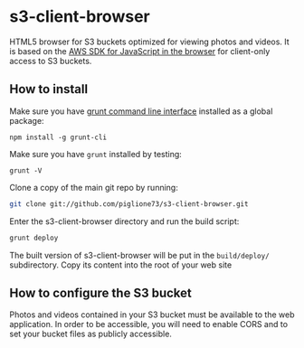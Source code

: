 s3-client-browser
=================
HTML5 browser for S3 buckets optimized for viewing photos and videos.
It is based on the [AWS SDK for JavaScript in the browser](http://aws.amazon.com/sdk-for-browser) for client-only 
access to S3 buckets.

How to install
--------------
Make sure you have [grunt command line interface](https://github.com/gruntjs/grunt-cli) installed as a global package:

```
npm install -g grunt-cli
```
Make sure you have `grunt` installed by testing:
```
grunt -V
```
Clone a copy of the main git repo by running:

```bash
git clone git://github.com/piglione73/s3-client-browser.git
```

Enter the s3-client-browser directory and run the build script:
```bash
grunt deploy
```
The built version of s3-client-browser will be put in the `build/deploy/` subdirectory. Copy its content into the root of your 
web site

How to configure the S3 bucket
------------------------------
Photos and videos contained in your S3 bucket must be available to the web application. In order to be accessible, you will
need to enable CORS and to set your bucket files as publicly accessible.

